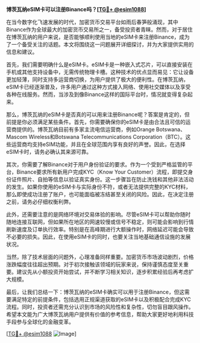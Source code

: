 **博茨瓦纳eSIM卡可以注册Binance吗？[[TG💪+ @esim1088](https://t.me/s/esim1088)]**

在当今数字化飞速发展的时代，加密货币交易平台如雨后春笋般涌现，其中Binance作为全球最大的加密货币交易所之一，备受投资者青睐。然而，对于居住在博茨瓦纳的用户来说，是否能够顺利使用当地的eSIM卡来注册Binance，成为了一个备受关注的话题。本文将围绕这一问题展开详细探讨，并为大家提供实用的信息和建议。

首先，我们需要明确什么是eSIM卡。eSIM卡是一种嵌入式芯片，可以直接安装在手机或其他支持设备中，无需传统物理卡槽。这种技术的优点显而易见：它让设备更加轻薄，同时支持多运营商切换，为用户提供了极大的便利性。在博茨瓦纳，eSIM卡已经逐渐普及，许多用户通过这种方式接入网络、使用社交媒体以及享受各种在线服务。然而，当涉及到像Binance这样的国际平台时，情况就变得复杂起来。

那么，博茨瓦纳的eSIM卡是否真的可以用来注册Binance呢？答案是肯定的，但前提是你必须满足某些条件。首先，你需要确保你的eSIM卡是由合法且可信的运营商提供的。博茨瓦纳目前有多家主流电信运营商，例如Orange Botswana、Mascom Wireless和Botswana Telecommunications Corporation（BTC）。这些运营商均支持eSIM功能，并且在全球范围内享有良好的声誉。因此，在选择eSIM卡时，请务必确认其来源可靠。

其次，你需要了解Binance对于用户身份验证的要求。作为一个受到严格监管的平台，Binance要求所有新用户完成KYC（Know Your Customer）流程，即提交身份证件照片、自拍等信息以验证真实身份。这一步骤旨在防止洗钱和其他非法活动的发生。如果你使用的eSIM卡与实际身份不符，或者无法提供完整的KYC材料，那么即使成功注册了账户，也可能面临被冻结甚至关闭的风险。因此，在决定注册之前，请务必仔细权衡利弊。

此外，还需要注意的是网络环境对交易体验的影响。尽管eSIM卡可以帮助你随时随地连接互联网，但如果所在地区的网速较慢或信号不稳定，则可能会影响到行情刷新速度及订单执行效率。特别是在高峰期进行大额操作时，网络延迟可能会导致不必要的损失。因此，在使用eSIM卡的同时，也要关注当地基础通信设施的发展状况。

当然，除了技术层面的问题外，心理准备同样重要。加密货币市场波动剧烈，价格涨跌幅度往往超出预期。对于初次接触该领域的玩家来说，保持谨慎态度至关重要。建议先从小额投资开始尝试，并不断学习相关知识，逐步积累经验后再考虑扩大规模。

最后，让我们总结一下：博茨瓦纳的eSIM卡确实可以用于注册Binance，但这需要满足特定的前提条件，包括选用正规渠道获取的eSIM卡以及积极配合完成KYC流程。同时，投资者还需充分认识到市场的风险性和复杂性，切勿盲目跟风操作。希望本文能为广大博茨瓦纳用户提供有价值的参考信息，帮助大家更好地利用科技手段参与全球化的金融变革。

[[TG💪+ @esim1088](https://t.me/s/esim1088) ![Image](https://i.postimg.cc/4NQfJmqS/Snipaste-2025-05-13-00-14-12.png)]